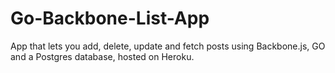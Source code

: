 # Go-Backbone-List-App
App that lets you add, delete, update and fetch posts using Backbone.js, GO and a Postgres database, hosted on Heroku.


